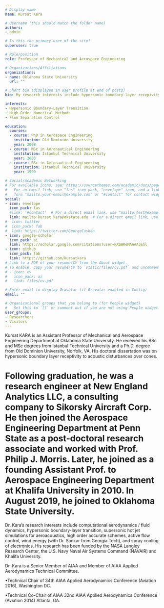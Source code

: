 ```yaml
---
# Display name
name: Kursat Kara

# Username (this should match the folder name)
authors:
- admin

# Is this the primary user of the site?
superuser: true

# Role/position
role: Professor of Mechanical and Aerospace Engineering

# Organizations/Affiliations
organizations:
- name: Oklahoma State University
  url: ""

# Short bio (displayed in user profile at end of posts)
bio: My research interests include hypersonic boundary-layer recepivity and stability, high-order numerical methods, and flow separation control using fludic actuators.

interests:
- Hypersonic Boundary-Layer Transition
- High-Order Numerical Methods
- Flow Separation Control

education:
  courses:
  - course: PhD in Aerospace Engineering
    institution: Old Dominion University
    year: 2008
  - course: MSc in Aeronautical Engineering
    institution: Istanbul Technical University
    year: 2003
  - course: BSc in Aeronautical Engineering
    institution: Istanbul Technical University
    year: 1999

# Social/Academic Networking
# For available icons, see: https://sourcethemes.com/academic/docs/page-builder/#icons
#   For an email link, use "fas" icon pack, "envelope" icon, and a link in the
#   form "mailto:your-email@example.com" or "#contact" for contact widget.
social:
- icon: envelope
  icon_pack: fas
  #link: '#contact'  # For a direct email link, use "mailto:test@example.org".
  link: mailto:kursat.kara@okstate.edu  # For a direct email link, use "mailto:test@example.org".
#- icon: twitter
#  icon_pack: fab
#  link: https://twitter.com/GeorgeCushen
- icon: google-scholar
  icon_pack: ai
  link: https://scholar.google.com/citations?user=RXSWKeMAAAAJ&hl 
- icon: github
  icon_pack: fab
  link: https://github.com/kursatkara
# Link to a PDF of your resume/CV from the About widget.
# To enable, copy your resume/CV to `static/files/cv.pdf` and uncomment the lines below.
# - icon: cv
#   icon_pack: ai
#   link: files/cv.pdf

# Enter email to display Gravatar (if Gravatar enabled in Config)
email: ""

# Organizational groups that you belong to (for People widget)
#   Set this to `[]` or comment out if you are not using People widget.
user_groups:
- Researchers
- Visitors
---
```


Kursat KARA is an Assistant Professor of Mechanical and Aerospace Engineering Department at Oklahoma State University. He received his BSc and MSc degrees from Istanbul Technical University and a Ph.D. degree from Old Dominion University, Norfolk, VA. His doctoral dissertation was on hypersonic boundary layer receptivity to acoustic disturbances over cones.

# Following graduation, he was a research engineer at New England Analytics LLC, a consulting company to Sikorsky  Aircraft Corp. He then joined the Aerospace Engineering Department at Penn State as a post-doctoral research associate and worked with Prof. Philip J. Morris. Later, he joined as a founding Assistant Prof. to Aerospace Engineering Department at Khalifa University in 2010. In August 2019, he joined to Oklahoma State University.

Dr. Kara’s research interests include computational aerodynamics / fluid dynamics, hypersonic boundary-layer transition, supersonic hot jet simulations for aeroacoustics, high order accurate schemes, active flow control, wind energy (with Dr. Sankar from Georgia Tech), and spray cooling of electronics. His research has been funded by the NASA Langley Research Center, the U.S. Navy Naval Air Systems Command (NAVAIR) and Khalifa University.

Dr. Kara is a Senior Member of AIAA and Member of AIAA Applied Aerodynamics Technical Committee.

•Technical Chair of 34th AIAA Applied Aerodynamics Conference (Aviation 2016), Washington DC.

•Technical Co-Chair of AIAA 32nd AIAA Applied Aerodynamics Conference (Aviation 2014) Atlanta, GA.
